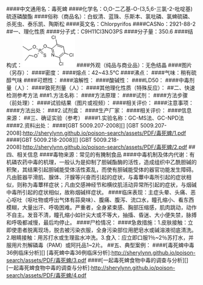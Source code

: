 ####中文通用名：毒死蜱
####化学名：O,O-二乙基-O-(3,5,6-三氯-2-吡啶基)硫逐磷酸酯
####俗称（商品名）：白蚁清、蓝珠、乐斯本、氯吡磷、氯蜱硫磷、杀死虫、泰乐凯、陶斯松
####英文名：Chlorpyrifos
####CASNo：2921-88-2
##一、理化性质
####分子式：C9H11Cl3NO3PS
####分子量：350.6
####结构式：![结构式](./assets/duwu/毒死蜱/@0结构式.jpg)
####外观（纯品与商业品）：无色结晶
####图片（另存）：
####密度：
####熔点：42~43.5℃
####沸点：
####气味：稍有硫醇气味
####可燃性：
####溶解性：
####酸碱性：
####LD50：
####中毒剂量（人）：
####致死剂量（人）：
####其他理化性质（特殊反应）：
##二、快速检测参考方法
###1.方法名称：
####方法原理：
####试剂：
####方法步骤（前处理）：
####试验结果（图片或视频）：
####相关评价：
####注意事项：
####方法出处：
###2.试剂盒：
####生产厂家：
####相关评价：
####信息来源：
##三、确证实验（参考）
####1.实验名称：GC-MS法、GC-NPD法
####2.资料出处：
####[GBT 5009.207-2008][]
[GBT 5009.207-2008]:http://sherylynn.github.io/poison-search/assets/PDF/毒死蜱/1.pdf
####[GBT 5009.218-2008][]
[GBT 5009.218-2008]:http://sherylynn.github.io/poison-search/assets/PDF/毒死蜱/2.pdf
##四、相关信息
####毒物来源：常见的有腌制食品
####中毒机制及体内代谢：有机磷农药中毒的机理，一般认为是抑制了胆碱酯酶的活性，造成组织中乙酰胆碱的积聚，其结果引起胆碱能受体活性紊乱，而使有胆碱能受体的器官功能发生障碍。凡由脏器平滑肌、腺体、汗腺等兴奋而引起的症状，与毒蕈中毒所引起的症状相似，则称为毒蕈样症状；凡由交感神经节和横纹肌活动异常所引起的症状，与烟碱中毒所引起的症状相似，故称烟碱样症状。
####临床表现：主症头晕、头痛、恶心呕吐（呕吐物或呼出气体有蒜臭味）、腹痛、腹泻、流口水，瞳孔缩小、看东西模糊，大量出汗、呼吸困难。严重者，全身紧束感、胸部压缩感，肌肉跳动，动作不自主。发音不清，瞳孔缩小如针尖大或不等大，抽搐、昏迷、大小便失禁，脉搏和呼吸都减慢，最后均停止。
####尸检情况：
####急救措施：1.皮肤接触：立即使患者脱离现场，脱去被污染衣服，全身污染部位用肥皂水或碱溶液彻底清洗。2.眼睛接触：用苏打水或生理盐水冲洗。3.食入：应立即口服1％~2％苏打水，并服用片剂解磷毒（PAM）或阿托品1~2片。
##五、典型案例：
####[毒死蜱中毒36例临床分析][]
[毒死蜱中毒36例临床分析]:http://sherylynn.github.io/poison-search/assets/PDF/毒死蜱/3.pdf
####[一起毒死蜱食物中毒的调查与分析][]
[一起毒死蜱食物中毒的调查与分析]:http://sherylynn.github.io/poison-search/assets/PDF/毒死蜱/4.pdf

